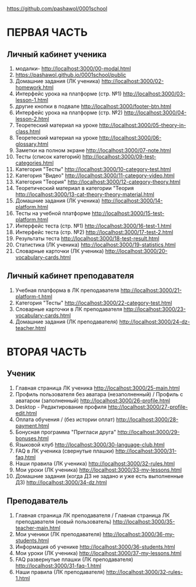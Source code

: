 <https://github.com/pashawol/0001school>
# ПЕРВАЯ ЧАСТЬ
## Личный кабинет ученика
1.  модалки- <http://localhost:3000/00-modal.html> 
1.  <https://pashawol.github.io/0001school/public> 
1. Домашние задания (ЛК ученика) <http://localhost:3000/02-homework.html>
1. Интерфейс урока на платформе (стр. №1) <http://localhost:3000/03-lesson-1.html>
1. другие кнопки в подвале <http://localhost:3000/footer-btn.html>
1. Интерфейс урока на платформе (стр. №2) <http://localhost:3000/04-lesson-2.html>
1. Теоретеский материал на уроке <http://localhost:3000/05-theory-in-class.html>
1. Теоретеский материал на уроке <http://localhost:3000/06-glossary.html>
1. Заметки на полном экране <http://localhost:3000/07-note.html>
1. Тесты (список категорий) <http://localhost:3000/09-test-categories.html>
1. Категория "Тесты" <http://localhost:3000/10-category-test.html>
1. Категория "Видео" <http://localhost:3000/11-category-video.html>
1. Категория "Теория"  <http://localhost:3000/12-category-theory.html>
1. Теоретический материал в категории "Теория <http://localhost:3000/13-cat-theory-theory-material.html>
1. Домашние задания (ЛК ученика) <http://localhost:3000/14-platform.html>
1. Тесты на учебной платформе <http://localhost:3000/15-test-platform.html>
1. Интерфейс теста (стр. №1) <http://localhost:3000/16-test-1.html>
1. Интерфейс теста (стр. №2)   <http://localhost:3000/17-test-2.html>
1. Результаты теста  <http://localhost:3000/18-test-result.html>
1. Статистика (ЛК ученика) <http://localhost:3000/19-statistics.html>
1. Словарные карточки (ЛК ученика) <http://localhost:3000/20-vocabulary-cards.html>

## Личный кабинет преподавателя

1. Учебная платформа в ЛК преподавателя <http://localhost:3000/21-platform-t.html>
1. Категория "Тесты" <http://localhost:3000/22-category-test.html>
1. Словарные карточки в ЛК преподавателя <http://localhost:3000/23-vocabulary-cards.html>
1. Домашние задания (ЛК преподавателя) <http://localhost:3000/24-dz-teacher.html>


# ВТОРАЯ ЧАСТЬ

## Ученик
1. Главная страница ЛК ученика <http://localhost:3000/25-main.html>
1. Профиль пользователя без аватара (незаполненный) / Профиль с аватаром (заполненный) <http://localhost:3000/26-profile.html>
1. Desktop - Редактирование профиля <http://localhost:3000/27-profile-edit.html>
1. Оплата обучения / (без истории оплат) <http://localhost:3000/28-payment.html>
1. Бонусная программа "Пригласи друга" <http://localhost:3000/29-bonuses.html>
1. Языковой клуб <http://localhost:3000/30-language-club.html>
1. FAQ в ЛК ученика (свернутые плашки) <http://localhost:3000/31-faq.html>
1. Наши правила (ЛК ученика) <http://localhost:3000/32-rules.html>
1. Мои уроки (ЛК ученика) <http://localhost:3000/33-my-lessons.html>
1. Домашние задания (когда ДЗ не задано и уже есть выполненные ДЗ) <http://localhost:3000/34-dz.html>


## Преподаватель 

1. Главная страница ЛК преподавателя / Главная страница ЛК преподавателя (новый пользователь) <http://localhost:3000/35-teacher-main.html>
1. Мои ученики (ЛК преподавателя) <http://localhost:3000/36-my-students.html>
1. Информация об ученике  <http://localhost:3000/36-students.html> 
1. Мои уроки (ЛК ученика)  <http://localhost:3000/37-my-lessons.html> 
1. FAQ развернутые плашки (ЛК преподавателя)  <http://localhost:3000/31-faq-1.html>
1. Наши правила (ЛК преподавателя) <http://localhost:3000/32-rules-1.html>
